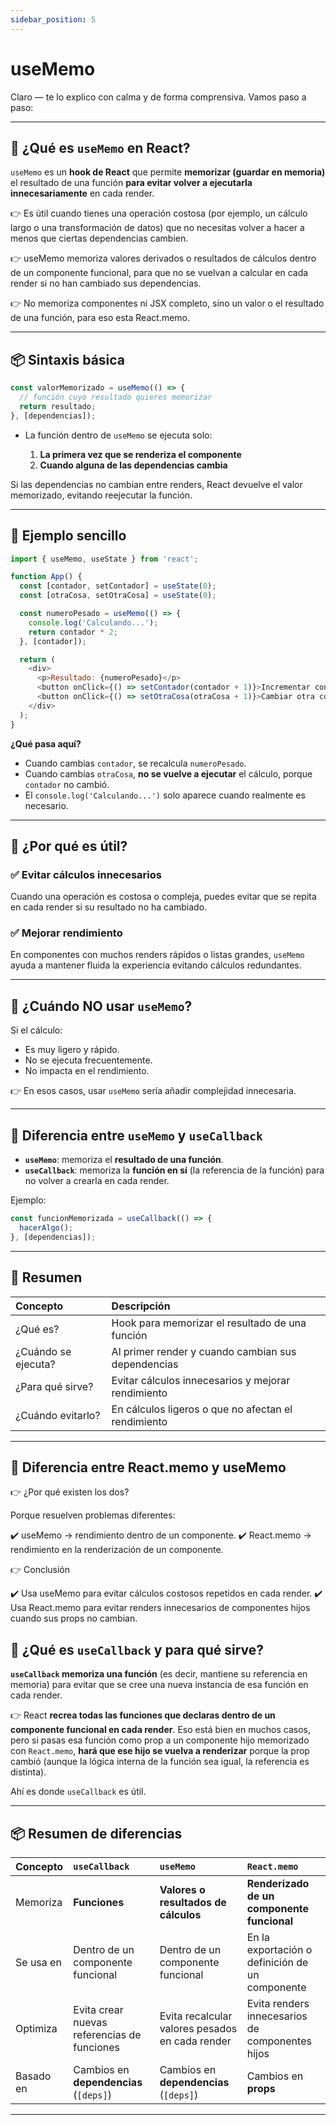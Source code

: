 ```yaml
---
sidebar_position: 5
---
```


# useMemo

Claro — te lo explico con calma y de forma comprensiva. Vamos paso a paso:

---

## 📌 ¿Qué es `useMemo` en React?

`useMemo` es un **hook de React** que permite **memorizar (guardar en memoria)** el resultado de una función **para evitar volver a ejecutarla innecesariamente** en cada render.

👉 Es útil cuando tienes una operación costosa (por ejemplo, un cálculo largo o una transformación de datos) que no necesitas volver a hacer a menos que ciertas dependencias cambien.

👉 useMemo memoriza valores derivados o resultados de cálculos dentro de un componente funcional, para que no se vuelvan a calcular en cada render si no han cambiado sus dependencias.

👉 No memoriza componentes ni JSX completo, sino un valor o el resultado de una función, para eso esta React.memo.

---

## 📦 Sintaxis básica

```javascript
const valorMemorizado = useMemo(() => {
  // función cuyo resultado quieres memorizar
  return resultado;
}, [dependencias]);
```

* La función dentro de `useMemo` se ejecuta solo:

  1. **La primera vez que se renderiza el componente**
  2. **Cuando alguna de las dependencias cambia**

Si las dependencias no cambian entre renders, React devuelve el valor memorizado, evitando reejecutar la función.

---

## 📖 Ejemplo sencillo

```javascript
import { useMemo, useState } from 'react';

function App() {
  const [contador, setContador] = useState(0);
  const [otraCosa, setOtraCosa] = useState(0);

  const numeroPesado = useMemo(() => {
    console.log('Calculando...');
    return contador * 2;
  }, [contador]);

  return (
    <div>
      <p>Resultado: {numeroPesado}</p>
      <button onClick={() => setContador(contador + 1)}>Incrementar contador</button>
      <button onClick={() => setOtraCosa(otraCosa + 1)}>Cambiar otra cosa</button>
    </div>
  );
}
```

**¿Qué pasa aquí?**

* Cuando cambias `contador`, se recalcula `numeroPesado`.
* Cuando cambias `otraCosa`, **no se vuelve a ejecutar** el cálculo, porque `contador` no cambió.
* El `console.log('Calculando...')` solo aparece cuando realmente es necesario.

---

## 📌 ¿Por qué es útil?

### ✅ Evitar cálculos innecesarios

Cuando una operación es costosa o compleja, puedes evitar que se repita en cada render si su resultado no ha cambiado.

### ✅ Mejorar rendimiento

En componentes con muchos renders rápidos o listas grandes, `useMemo` ayuda a mantener fluida la experiencia evitando cálculos redundantes.

---

## 📌 ¿Cuándo **NO** usar `useMemo`?

Si el cálculo:

* Es muy ligero y rápido.
* No se ejecuta frecuentemente.
* No impacta en el rendimiento.

👉 En esos casos, usar `useMemo` sería añadir complejidad innecesaria.

---

## 📌 Diferencia entre `useMemo` y `useCallback`

* **`useMemo`**: memoriza el **resultado de una función**.
* **`useCallback`**: memoriza la **función en sí** (la referencia de la función) para no volver a crearla en cada render.

Ejemplo:

```javascript
const funcionMemorizada = useCallback(() => {
  hacerAlgo();
}, [dependencias]);
```

---

## 📌 Resumen

| Concepto            | Descripción                                         |
| :------------------ | :-------------------------------------------------- |
| ¿Qué es?            | Hook para memorizar el resultado de una función     |
| ¿Cuándo se ejecuta? | Al primer render y cuando cambian sus dependencias  |
| ¿Para qué sirve?    | Evitar cálculos innecesarios y mejorar rendimiento  |
| ¿Cuándo evitarlo?   | En cálculos ligeros o que no afectan el rendimiento |

---

## 📌 Diferencia entre React.memo y useMemo

👉 ¿Por qué existen los dos?

Porque resuelven problemas diferentes:

✔️ useMemo → rendimiento dentro de un componente.
✔️ React.memo → rendimiento en la renderización de un componente.

👉 Conclusión

✔️ Usa useMemo para evitar cálculos costosos repetidos en cada render.
✔️ Usa React.memo para evitar renders innecesarios de componentes hijos cuando sus props no cambian.

## 📌 ¿Qué es `useCallback` y para qué sirve?

**`useCallback` memoriza una función** (es decir, mantiene su referencia en memoria) para evitar que se cree una nueva instancia de esa función en cada render.

👉 React **recrea todas las funciones que declaras dentro de un componente funcional en cada render**.
Eso está bien en muchos casos, pero si pasas esa función como prop a un componente hijo memorizado con `React.memo`, **hará que ese hijo se vuelva a renderizar** porque la prop cambió (aunque la lógica interna de la función sea igual, la referencia es distinta).

Ahí es donde `useCallback` es útil.

---

## 📦 Resumen de diferencias

| Concepto  | `useCallback`                               | `useMemo`                                       | `React.memo`                                    |
| :-------- | :------------------------------------------ | :---------------------------------------------- | :---------------------------------------------- |
| Memoriza  | **Funciones**                               | **Valores o resultados de cálculos**            | **Renderizado de un componente funcional**      |
| Se usa en | Dentro de un componente funcional           | Dentro de un componente funcional               | En la exportación o definición de un componente |
| Optimiza  | Evita crear nuevas referencias de funciones | Evita recalcular valores pesados en cada render | Evita renders innecesarios de componentes hijos |
| Basado en | Cambios en **dependencias** (`[deps]`)      | Cambios en **dependencias** (`[deps]`)          | Cambios en **props**                            |

---
